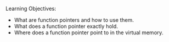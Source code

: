 Learning Objectives:

- What are function pointers and how to use them.
- What does a function pointer exactly hold.
- Where does a function pointer point to in the virtual memory.